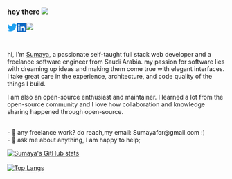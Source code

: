 
### hey there <img src="https://media.giphy.com/media/hvRJCLFzcasrR4ia7z/giphy.gif" width="25px">

<a href="https://twitter.com/ragol">
  <img align="left" alt="twitter" width="22px" src="https://github.com/suumaya/assets/blob/master/twitter.svg" />
</a>
<a href="https://www.linkedin.com/in/tamimis/">
  <img align="left" alt="LinkedIN" width="22px" src="https://github.com/suumaya/assets/blob/master/linkedin.svg" />
</a>

![](https://visitor-badge.glitch.me/badge?page_id=ragol.ragol)

<br />

hi, I'm [Sumaya](https://github.com/suumaya), a passionate self-taught full stack web developer and a freelance software engineer from Saudi Arabia. my passion for software lies with dreaming up ideas and making them come true with elegant interfaces. I take great care in the experience, architecture, and code quality of the things I build.

I am also an open-source enthusiast and maintainer. I learned a lot from the open-source community and I love how collaboration and knowledge sharing happened through open-source.

  <br>
- 💼 any freelance work? do reach,my email: Sumayafor@gmail.com :)
<br>
- 💬 ask me about anything, I am happy to help;

 
[![Sumaya's GitHub stats](https://github-readme-stats.vercel.app/api?username=suumaya&show_icons=true&theme=radical)](https://github.com/anuraghazra/github-readme-stats)
   <br>  
 [![Top Langs](https://github-readme-stats.vercel.app/api/top-langs/?username=suumaya&show_icons=true&theme=radical)](https://github.com/anuraghazra/github-readme-stats)
